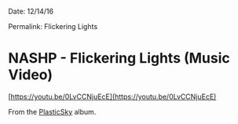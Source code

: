 Date: 12/14/16

Permalink: Flickering Lights

# NASHP - Flickering Lights (Music Video)

[https://youtu.be/0LvCCNjuEcE](https://youtu.be/0LvCCNjuEcE)

From the [PlasticSky](http://nashp.com/plasticsky) album.
